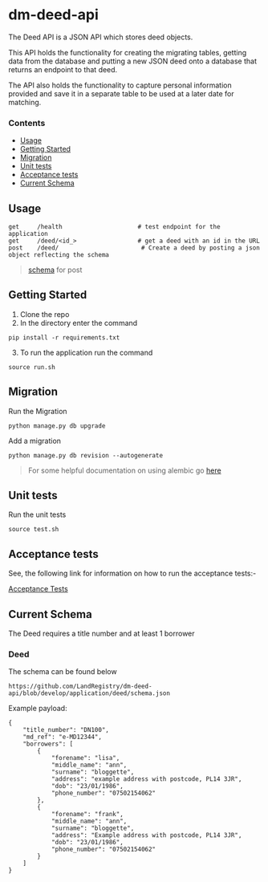 # dm-deed-api

The Deed API is a JSON API which stores deed objects.

This API holds the functionality for creating the migrating tables, getting data
from the database and putting a new JSON deed onto a database that returns an endpoint to that deed.

The API also holds the functionality to capture personal information provided and save it in a
separate table to be used at a later date for matching.

### Contents

- [Usage](#usage)
- [Getting Started](#getting-started)
- [Migration](#migration)
- [Unit tests](#unit-tests)
- [Acceptance tests](#acceptance-tests)
- [Current Schema](#current-schema)

## Usage
```
get     /health                     # test endpoint for the application
get     /deed/<id_>                 # get a deed with an id in the URL
post    /deed/                       # Create a deed by posting a json object reflecting the schema

```
> [schema](#current-schema) for post

## Getting Started
1. Clone the repo
2. In the directory enter the command
```
pip install -r requirements.txt
```
3. To run the application run the command
```
source run.sh
```

## Migration

Run the Migration
```
python manage.py db upgrade
```

Add a migration

```
python manage.py db revision --autogenerate
```

> For some helpful documentation on using alembic go [here](alembic.md)

## Unit tests

Run the unit tests

```
source test.sh
```

## Acceptance tests

See, the following link for information on how to run the acceptance tests:-

[Acceptance Tests](https://github.com/LandRegistry/dm-acceptance-tests)

## Current Schema

The Deed requires a title number and at least 1 borrower

### Deed
The schema can be found below
```
https://github.com/LandRegistry/dm-deed-api/blob/develop/application/deed/schema.json
```
Example payload:
```
{
    "title_number": "DN100",
    "md_ref": "e-MD12344",
    "borrowers": [
        {
            "forename": "lisa",
            "middle_name": "ann",
            "surname": "bloggette",
            "address": "example address with postcode, PL14 3JR",
            "dob": "23/01/1986",
            "phone_number": "07502154062"
        },
        {
            "forename": "frank",
            "middle_name": "ann",
            "surname": "bloggette",
            "address": "Example address with postcode, PL14 3JR",
            "dob": "23/01/1986",
            "phone_number": "07502154062"
        }
    ]
}
```
